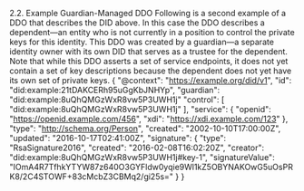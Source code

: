 2.2. Example Guardian-Managed DDO Following is a second example of a DDO that describes the DID above. In this case the DDO describes a dependent—an entity who is not currently in a position to control the private keys for this identity. This DDO was created by a guardian—a separate identity owner with its own DID that serves as a trustee for the dependent. Note that while this DDO asserts a set of service endpoints, it does not yet contain a set of key descriptions because the dependent does not yet have its own set of private keys. { "@context": "https://example.org/did/v1", "id": "did:example:21tDAKCERh95uGgKbJNHYp", "guardian": "did:example:8uQhQMGzWxR8vw5P3UWH1j" "control": [ "did:example:8uQhQMGzWxR8vw5P3UWH1j" ], "service": { "openid": "https://openid.example.com/456", "xdi": "https://xdi.example.com/123" }, "type": "http://schema.org/Person", "created": "2002-10-10T17:00:00Z", "updated": "2016-10-17T02:41:00Z", "signature": { "type": "RsaSignature2016", "created": "2016-02-08T16:02:20Z", "creator": "did:example:8uQhQMGzWxR8vw5P3UWH1j#key-1", "signatureValue": "IOmA4R7TfhkYTYW87z640O3GYFldw0yqie9Wl1kZ5OBYNAKOwG5uOsPRK8/2C4STOWF+83cMcbZ3CBMq2/gi25s=" } }
